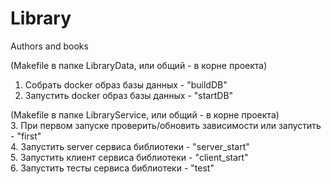 # Library  
Authors and books  

(Makefile в папке LibraryData, или общий - в корне проекта)  
1. Собрать docker образ базы данных - "buildDB"  
2. Запустить docker образ базы данных - "startDB"  

(Makefile в папке LibraryService, или общий - в корне проекта)  
3. При первом запуске проверить/обновить зависимости или запустить - "first"  
4. Запустить server сервиса библиотеки - "server_start"  
5. Запустить клиент сервиса библиотеки - "client_start"  
6. Запустить тесты сервиса библиотеки - "test"  